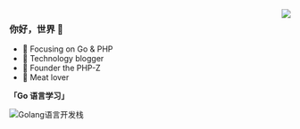 <img align="right" src="https://github-readme-stats.vercel.app/api?username=weirubo&show_icons=true&icon_color=CE1D2D&text_color=718096&bg_color=ffffff&hide_title=true" />

### 你好，世界 👋

- :orange_book: Focusing on Go & PHP
- :hammer: Technology blogger
- :ram: Founder the PHP-Z
- :meat_on_bone: Meat lover


**「Go 语言学习」**

<div>
  <img src="https://cnswift.cn/images/qrcode.png" alt="Golang语言开发栈"/>
<div>
